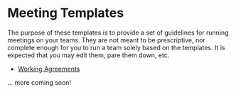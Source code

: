 # Meeting Templates

The purpose of these templates is to provide a set of guidelines for running meetings on your teams. They are not meant to be prescriptive, nor complete enough for you to run a team solely based on the templates. It is expected that you may edit them, pare them down, etc. 

- [Working Agreements](working_agreements_template.md)

... more coming soon!